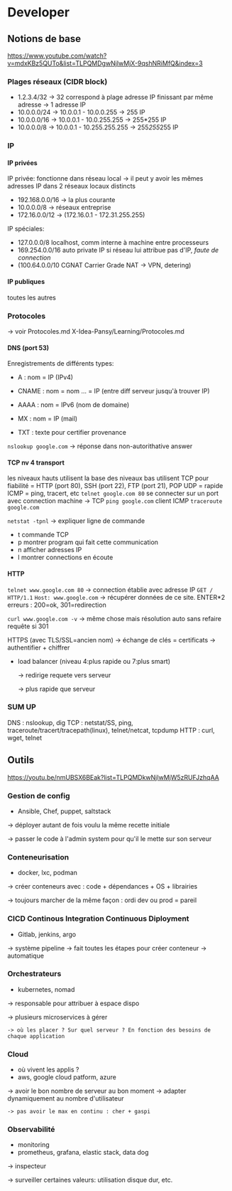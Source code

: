 # Developer

## Notions de base

<https://www.youtube.com/watch?v=mdxKBz5QUTo&list=TLPQMDgwNjIwMjX-9qshNRiMfQ&index=3>

### Plages réseaux (CIDR block)

* 1.2.3.4/32 -> 32 correspond à plage adresse IP finissant par même adresse
    -> 1 adresse IP
* 10.0.0.0/24 -> 10.0.0.1 - 10.0.0.255
    -> 255 IP
* 10.0.0.0/16 -> 10.0.0.1 - 10.0.255.255
    -> 255*255 IP
* 10.0.0.0/8 -> 10.0.0.1 - 10.255.255.255
    -> 255*255*255 IP

### IP

#### IP privées

IP privée: fonctionne dans réseau local
    -> il peut y avoir les mêmes adresses IP dans 2 réseaux locaux distincts

* 192.168.0.0/16 -> la plus courante
* 10.0.0.0/8 -> réseaux entreprise
* 172.16.0.0/12 -> (172.16.0.1 - 172.31.255.255)

IP spéciales:

* 127.0.0.0/8 localhost, comm interne à machine entre processeurs
* 169.254.0.0/16 auto private IP si réseau lui attribue pas d'IP, *faute de connection*
* (100.64.0.0/10 CGNAT Carrier Grade NAT -> VPN, detering)

#### IP publiques

toutes les autres

### Protocoles

-> voir Protocoles.md X-Idea-Pansy/Learning/Protocoles.md

#### DNS (port 53)

Enregistrements de différents types:

* A : nom = IP (IPv4)
* CNAME : nom = nom ... = IP (entre diff serveur jusqu'à trouver IP)

* AAAA : nom = IPv6 (nom de domaine)
* MX : nom = IP (mail)
* TXT : texte pour certifier provenance

`nslookup google.com` -> réponse dans non-autorithative answer

#### TCP nv 4 transport

les niveaux hauts utilisent la base des niveaux bas
utilisent TCP pour fiabilité = HTTP (port 80), SSH (port 22), FTP (port 21), POP
UDP = rapide
ICMP = ping, tracert, etc
`telnet google.com 80` se connecter sur un port avec connection machine -> TCP
`ping google.com` client ICMP
`traceroute google.com`

`netstat -tpnl` -> expliquer ligne de commande

* t commande TCP
* p montrer program qui fait cette communication
* n afficher adresses IP
* l montrer connections en écoute

#### HTTP

`telnet www.google.com 80` -> connection établie avec adresse IP
`GET / HTTP/1.1`
`Host: www.google.com` -> récupérer données de ce site. ENTER*2
erreurs : 200=ok, 301=redirection

`curl www.google.com -v` -> même chose mais résolution auto sans refaire requête si 301

HTTPS (avec TLS/SSL=ancien nom)
-> échange de clés = certificats -> authentifier + chiffrer

* load balancer (niveau 4:plus rapide ou 7:plus smart)

    -> redirige requete vers serveur

    -> plus rapide que serveur

### SUM UP

DNS : nslookup, dig
TCP : netstat/SS, ping, traceroute/tracert/tracepath(linux), telnet/netcat, tcpdump
HTTP : curl, wget, telnet

## Outils

<https://youtu.be/nmUBSX6BEak?list=TLPQMDkwNjIwMjW5zRUFJzhqAA>

### Gestion de config

* Ansible, Chef, puppet, saltstack

-> déployer autant de fois voulu la même recette initiale

-> passer le code à l'admin system pour qu'il le mette sur son serveur

### Conteneurisation

* docker, lxc, podman

-> créer conteneurs avec : code + dépendances + OS + librairies

-> toujours marcher de la même façon : ordi dev ou prod = pareil

### CICD Continous Integration Continuous Diployment

* Gitlab, jenkins, argo

-> système pipeline -> fait toutes les étapes pour créer conteneur -> automatique

### Orchestrateurs

* kubernetes, nomad

-> responsable pour attribuer à espace dispo

-> plusieurs microservices à gérer

    -> où les placer ? Sur quel serveur ? En fonction des besoins de chaque application

### Cloud

* où vivent les applis ?
* aws, google cloud patform, azure

-> avoir le bon nombre de serveur au bon moment
    -> adapter dynamiquement au nombre d'utilisateur

    -> pas avoir le max en continu : cher + gaspi

### Observabilité

* monitoring
* prometheus, grafana, elastic stack, data dog

-> inspecteur

-> surveiller certaines valeurs: utilisation disque dur, etc.
